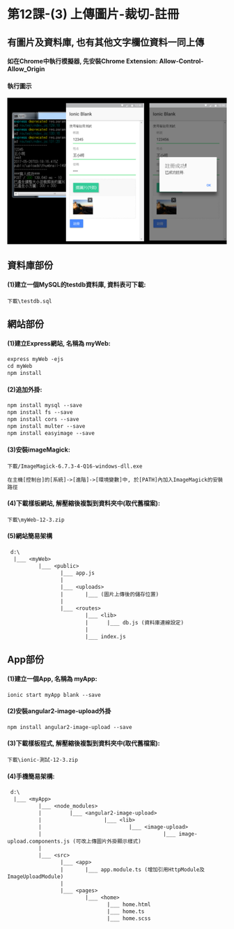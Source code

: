 # 第12課-(3) 上傳圖片-裁切-註冊


## 有圖片及資料庫, 也有其他文字欄位資料一同上傳


#### 如在Chrome中執行模擬器, 先安裝Chrome Extension: Allow-Control-Allow_Origin


#### 執行圖示
![GitHub Logo](/images/fig12-03.jpg)



## 資料庫部份

#### (1)建立一個MySQL的testdb資料庫, 資料表可下載:
```
下載\testdb.sql
```



## 網站部份

#### (1)建立Express網站, 名稱為 myWeb:
```
express myWeb -ejs
cd myWeb
npm install
```


#### (2)追加外掛:
```
npm install mysql --save
npm install fs --save
npm install cors --save
npm install multer --save
npm install easyimage --save
```

#### (3)安裝imageMagick:
```
下載/ImageMagick-6.7.3-4-Q16-windows-dll.exe
```
```
在主機[控制台]的[系統]->[進階]->[環境變數]中, 於[PATH]內加入ImageMagick的安裝路徑
```

#### (4)下載樣板網站, 解壓縮後複製到<myWeb>資料夾中(取代舊檔案):
```
下載\myWeb-12-3.zip
```

#### (5)網站簡易架構
```
 d:\
  |___ <myWeb>           
          |___ <public>
                 |___ app.js
                 |
                 |___ <uploads> 
                 |       |___ (圖片上傳後的儲存位置)
                 |                 
                 |___ <routes>   
                         |___ <lib>
                         |      |___ db.js (資料庫連線設定)
                         |                          
                         |___ index.js 
```





## App部份

#### (1)建立一個App, 名稱為 myApp:
```
ionic start myApp blank --save
```


#### (2)安裝angular2-image-upload外掛
```
npm install angular2-image-upload --save
```


#### (3)下載樣板程式, 解壓縮後複製到<myApp>資料夾中(取代舊檔案):
```
下載\ionic-測試-12-3.zip
```


#### (4)手機簡易架構:
```
 d:\
  |___ <myApp> 
          |___ <node_modules>
          |         |___ <angular2-image-upload>  
          |                    |___ <lib>                           
          |                            |___ <image-upload>  
          |                                       |___ image-upload.components.js (可改上傳圖片外掛顯示樣式)          
          |                           
          |___ <src>
                 |___ <app> 
                 |       |___ app.module.ts (增加引用HttpModule及ImageUploadModule)
                 |                 
                 |___ <pages>   
                         |___ <home> 
                                |___ home.html 
                                |___ home.ts     
                                |___ home.scss                                 
```

